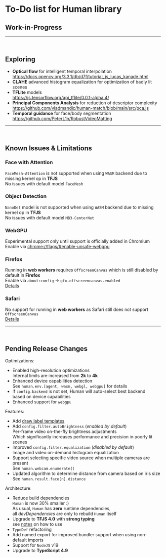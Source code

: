 # To-Do list for Human library

## Work-in-Progress


<hr><br>

## Exploring

- **Optical flow** for intelligent temporal interpolation  
  <https://docs.opencv.org/3.3.1/db/d7f/tutorial_js_lucas_kanade.html>
- **CLAHE** advanced histogram equalization for optimization of badly lit scenes  
- **TFLite** models  
  <https://js.tensorflow.org/api_tflite/0.0.1-alpha.4/>
- **Principal Components Analysis** for reduction of descriptor complexity  
  <https://github.com/vladmandic/human-match/blob/main/src/pca.js>  
- **Temporal guidance** for face/body segmentation  
  <https://github.com/PeterL1n/RobustVideoMatting>

<hr><br>

## Known Issues & Limitations

### Face with Attention

`FaceMesh-Attention` is not supported when using `WASM` backend due to missing kernel op in **TFJS**  
No issues with default model `FaceMesh`  

### Object Detection

`NanoDet` model is not supported when using `WASM` backend due to missing kernel op in **TFJS**  
No issues with default model `MB3-CenterNet`  

### WebGPU

Experimental support only until support is officially added in Chromium  
Enable via <chrome://flags/#enable-unsafe-webgpu>  

### Firefox

Running in **web workers** requires `OffscreenCanvas` which is still disabled by default in **Firefox**  
Enable via `about:config` -> `gfx.offscreencanvas.enabled`  
[Details](https://developer.mozilla.org/en-US/docs/Web/API/OffscreenCanvas#browser_compatibility)  

### Safari

No support for running in **web workers** as Safari still does not support `OffscreenCanvas`  
[Details](https://developer.mozilla.org/en-US/docs/Web/API/OffscreenCanvas#browser_compatibility)  

<hr><br>

## Pending Release Changes

Optimizations:
- Enabled high-resolution optimizations  
  Internal limits are increased from **2k** to **4k**
- Enhanced device capabilities detection  
  See `human.env.[agent, wasm, webgl, webgpu]` for details  
- If `config.backend` is not set, Human will auto-select best backend  
  based on device capabilities  
- Enhanced support for `webgpu`  

Features:
- Add [draw label templates](https://github.com/vladmandic/human/wiki/Draw)  
- Add `config.filter.autoBrightness` (*enabled by default*)  
  Per-frame video on-the-fly brightness adjustments  
  Which significantly increases performance and precision in poorly lit scenes  
- Improved `config.filter.equalization` (*disabled by default*)  
  Image and video on-demand histogram equalization  
- Support selecting specific video source when multiple cameras are present  
  See `human.webcam.enumerate()`  
- Updated algorithm to determine distance from camera based on iris size  
  See `human.result.face[n].distance`  

Architecture:
- Reduce build dependencies  
  `Human` is now 30% smaller :)  
  As usual, `Human` has **zero** runtime dependencies,  
  all *devDependencies* are only to rebuild `Human` itself
- Upgrade to **TFJS 4.0** with **strong typing**  
  see [notes](https://github.com/vladmandic/human#typedefs) on how to use  
- `TypeDef` refactoring  
- Add named export for improved bundler support when using non-default imports  
- Support for `NodeJS` v19  
- Upgrade to **TypeScript 4.9**  
